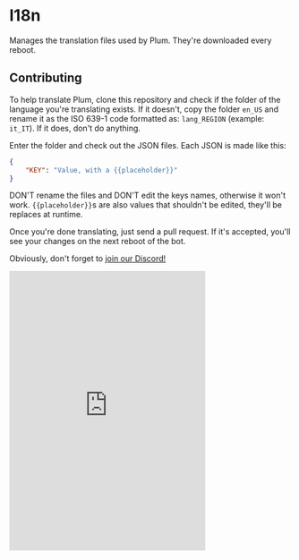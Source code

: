 # I18n

Manages the translation files used by Plum. They're downloaded every reboot.

## Contributing

To help translate Plum, clone this repository and check if the folder of the language
you're translating exists.
If it doesn't, copy the folder `en_US` and rename it as the ISO 639-1 code formatted as:
`lang_REGION` (example: `it_IT`). If it does, don't do anything.

Enter the folder and check out the JSON files. Each JSON is made like this:

```json
{
    "KEY": "Value, with a {{placeholder}}"
}
```

DON'T rename the files and DON'T edit the keys names, otherwise it won't work. `{{placeholder}}`s
are also values that shouldn't be edited, they'll be replaces at runtime.

Once you're done translating, just send a pull request. If it's accepted, you'll see your
changes on the next reboot of the bot.

Obviously, don't forget to [join our Discord!](https://discord.gg/MDtgmEM)

<iframe src="https://discord.com/widget?id=689149132371263604&theme=dark" width="350" height="500" allowtransparency="true" frameborder="0" sandbox="allow-popups allow-popups-to-escape-sandbox allow-same-origin allow-scripts"></iframe>
